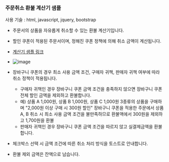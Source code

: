 ### 주문취소 환불 계산기 샘플

사용 기술 : html, javascript, jquery, bootstrap

- 주문서의 상품을 자유롭게 취소할 수 있는 환불 계산기입니다.
  
- 할인 쿠폰이 적용된 주문서이며, 정해진 쿠폰 정책에 의해 취소 금액이 계산됩니다.

- [계산기 샘플 링크](https://daye9005kim.github.io/toy/)

- ![image](https://github.com/daye9005kim/toy/assets/78843974/aedee89c-865a-46a9-ae4e-702cf1f518e7)
  
- 장바구니 쿠폰의 경우 최소 사용 금액 조건, 구매자 귀책, 판매자 귀책 여부에 따라 취소 정책이 적용됩니다.
  - 구매자 귀책인 경우 장바구니 쿠폰 금액 조건을 충족하지 않으면 장바구니 쿠폰 전체 할인 금액을 제외하고 환불합니다.
  - 예) 상품 A 1,000원, 상품 B 1,000원, 상품 C 1,000원 3종류의 상품을 구매하며 "2,000원 이상 구매 시 300원 할인" 장바구니 쿠폰을 적용한 주문에서 상품 A, B 취소 시 최소 사용 금액 조건을 불만족하므로 환불액에서 300원을 제외하고 1,700원을 환불
  - 판매자 귀책인 경우 장바구니 쿠폰 금액 조건을 따르지 않고 실결제금액을 환불합니다.

- 체크박스 선택 시 금액 조건에 따른 취소 처리 방식을 토스트로 안내합니다.
  
- 환불 제외 금액은 잔액으로 남습니다.
